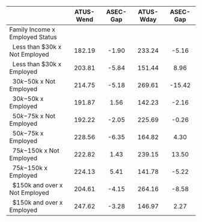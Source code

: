 
|                      |    ATUS-Wend |     ASEC-Gap |    ATUS-Wday |     ASEC-Gap |
| -------------------- | :----------: | :----------: | :----------: | :----------: |
| Family Income x Employed Status |              |              |              |              |
| &nbsp;&nbsp;Less than $30k x Not Employed |       182.19 |        -1.90 |       233.24 |        -5.16 |
| &nbsp;&nbsp;Less than $30k x Employed |       203.81 |        -5.84 |       151.44 |         8.96 |
| &nbsp;&nbsp;$30k-$50k x Not Employed |       214.75 |        -5.18 |       269.61 |       -15.42 |
| &nbsp;&nbsp;$30k-$50k x Employed |       191.87 |         1.56 |       142.23 |        -2.16 |
| &nbsp;&nbsp;$50k-$75k x Not Employed |       192.22 |        -2.05 |       225.69 |        -0.26 |
| &nbsp;&nbsp;$50k-$75k x Employed |       228.56 |        -6.35 |       164.82 |         4.30 |
| &nbsp;&nbsp;$75k-$150k x Not Employed |       222.82 |         1.43 |       239.15 |        13.50 |
| &nbsp;&nbsp;$75k-$150k x Employed |       224.13 |         5.41 |       141.78 |        -5.22 |
| &nbsp;&nbsp;$150k and over x Not Employed |       204.61 |        -4.15 |       264.16 |        -8.58 |
| &nbsp;&nbsp;$150k and over x Employed |       247.62 |        -3.28 |       146.97 |         2.27 |

